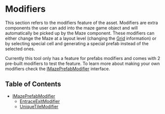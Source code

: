 # Modifiers
This section refers to the modifiers feature of the asset. Modifiers are extra components the user can add into the maze game object and will automatically be picked up by the Maze component. These modifiers can either change the Maze at a layout level (changing the [Grid](./grid.md) information) or by selecting special cell and generating a special prefab instead of the selected ones.

Currently this tool only has a feature for prefabs modifiers and comes with 2 pre-built modifiers to test the feature. To learn more about making your own modifiers check the [IMazePrefabModifier](./prefab_modifier_interface.md) interface.

## Table of Contents
* [IMazePrefabModifier](./prefab_modifier_interface.md)
  * [EntraceExitModifier](./entrance_exit_modifier.md)
  * [UniqueTileModifier](./entrance_tile_modifier.md)